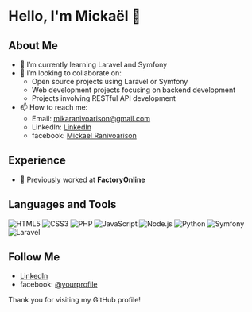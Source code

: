 # Hello, I'm Mickaël 👋

## About Me

- 🌱 I’m currently learning Laravel and Symfony 
- 👯 I’m looking to collaborate on:
  - Open source projects using Laravel or Symfony
  - Web development projects focusing on backend development
  - Projects involving RESTful API development
- 📫 How to reach me:
  - Email: mikaranivoarison@gmail.com
  - LinkedIn: [LinkedIn](https://www.linkedin.com/in/micka%C3%ABl-ranivoarison-866168282/)
  - facebook: [Mickael Ranivoarison](https://web.facebook.com/mickael.ranivoarison)

## Experience

- 🏢 Previously worked at **FactoryOnline**

## Languages and Tools

![HTML5](https://img.shields.io/badge/html5-%23E34F26.svg?style=for-the-badge&logo=html5&logoColor=white)
![CSS3](https://img.shields.io/badge/css3-%231572B6.svg?style=for-the-badge&logo=css3&logoColor=white)
![PHP](https://img.shields.io/badge/php-%23777BB4.svg?style=for-the-badge&logo=php&logoColor=white)
![JavaScript](https://img.shields.io/badge/javascript-%23323330.svg?style=for-the-badge&logo=javascript&logoColor=%23F7DF1E)
![Node.js](https://img.shields.io/badge/node.js-%2343853D.svg?style=for-the-badge&logo=node.js&logoColor=white)
![Python](https://img.shields.io/badge/python-%233776AB.svg?style=for-the-badge&logo=python&logoColor=white)
![Symfony](https://img.shields.io/badge/symfony-%23000000.svg?style=for-the-badge&logo=symfony&logoColor=white)
![Laravel](https://img.shields.io/badge/laravel-%23FF2D20.svg?style=for-the-badge&logo=laravel&logoColor=white)


## Follow Me

- [LinkedIn](https://www.linkedin.com/in/micka%C3%ABl-ranivoarison-866168282/)
- facebook: [@yourprofile](https://web.facebook.com/mickael.ranivoarison)

Thank you for visiting my GitHub profile!
